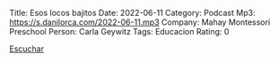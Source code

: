 Title: Esos locos bajitos
Date: 2022-06-11
Category: Podcast
Mp3: https://s.danilorca.com/2022-06-11.mp3
Company: Mahay Montessori Preschool
Person: Carla Geywitz
Tags: Educacion
Rating: 0

<a href="https://s.danilorca.com/2022-06-11.mp3" type="audio/mpeg">
Escuchar
</a>

